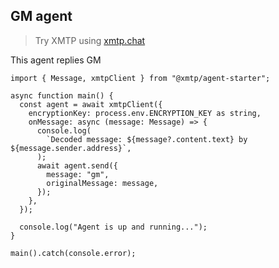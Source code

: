 ## GM agent

> Try XMTP using [xmtp.chat](https://xmtp.chat)

This agent replies GM

```tsx
import { Message, xmtpClient } from "@xmtp/agent-starter";

async function main() {
  const agent = await xmtpClient({
    encryptionKey: process.env.ENCRYPTION_KEY as string,
    onMessage: async (message: Message) => {
      console.log(
        `Decoded message: ${message?.content.text} by ${message.sender.address}`,
      );
      await agent.send({
        message: "gm",
        originalMessage: message,
      });
    },
  });

  console.log("Agent is up and running...");
}

main().catch(console.error);
```
